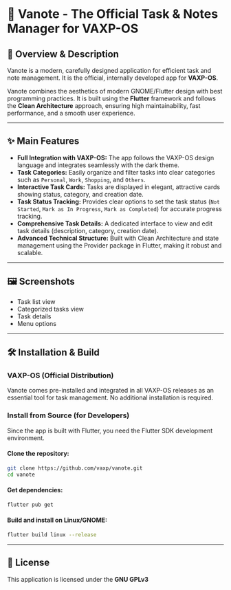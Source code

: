 # 📝 Vanote - The Official Task & Notes Manager for VAXP-OS

## 🚀 Overview & Description

Vanote is a modern, carefully designed application for efficient task and note management. It is the official, internally developed app for **VAXP-OS**.

Vanote combines the aesthetics of modern GNOME/Flutter design with best programming practices. It is built using the **Flutter** framework and follows the **Clean Architecture** approach, ensuring high maintainability, fast performance, and a smooth user experience.

---

## ✨ Main Features

- **Full Integration with VAXP-OS:** The app follows the VAXP-OS design language and integrates seamlessly with the dark theme.
- **Task Categories:** Easily organize and filter tasks into clear categories such as `Personal`, `Work`, `Shopping`, and `Others`.
- **Interactive Task Cards:** Tasks are displayed in elegant, attractive cards showing status, category, and creation date.
- **Task Status Tracking:** Provides clear options to set the task status (`Not Started`, `Mark as In Progress`, `Mark as Completed`) for accurate progress tracking.
- **Comprehensive Task Details:** A dedicated interface to view and edit task details (description, category, creation date).
- **Advanced Technical Structure:** Built with Clean Architecture and state management using the Provider package in Flutter, making it robust and scalable.

---

## 🖼️ Screenshots

- Task list view
- Categorized tasks view
- Task details
- Menu options

---

## 🛠️ Installation & Build

### VAXP-OS (Official Distribution)

Vanote comes pre-installed and integrated in all VAXP-OS releases as an essential tool for task management. No additional installation is required.

### Install from Source (for Developers)

Since the app is built with Flutter, you need the Flutter SDK development environment.

#### Clone the repository:

```bash
git clone https://github.com/vaxp/vanote.git
cd vanote
```

#### Get dependencies:

```bash
flutter pub get
```

#### Build and install on Linux/GNOME:

```bash
flutter build linux --release

```

---

## 📜 License

This application is licensed under the **GNU GPLv3**